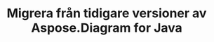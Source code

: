 ﻿---
title: Migrera från tidigare versioner av Aspose.Diagram for Java
type: docs
weight: 40
url: /sv/java/migrating-from-earlier-versions-of-aspose-diagram-for-java/
---
